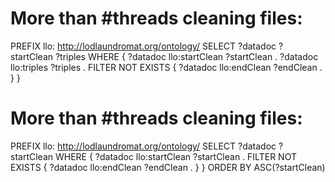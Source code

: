 # More than #threads cleaning files:
PREFIX llo: <http://lodlaundromat.org/ontology/>
SELECT ?datadoc ?startClean ?triples
WHERE {
  ?datadoc llo:startClean ?startClean .
  ?datadoc llo:triples ?triples .
  FILTER NOT EXISTS { ?datadoc llo:endClean ?endClean . }
}

# More than #threads cleaning files:
PREFIX llo: <http://lodlaundromat.org/ontology/>
SELECT ?datadoc ?startClean
WHERE {
  ?datadoc llo:startClean ?startClean .
  FILTER NOT EXISTS { ?datadoc llo:endClean ?endClean . }
}
ORDER BY ASC(?startClean)
